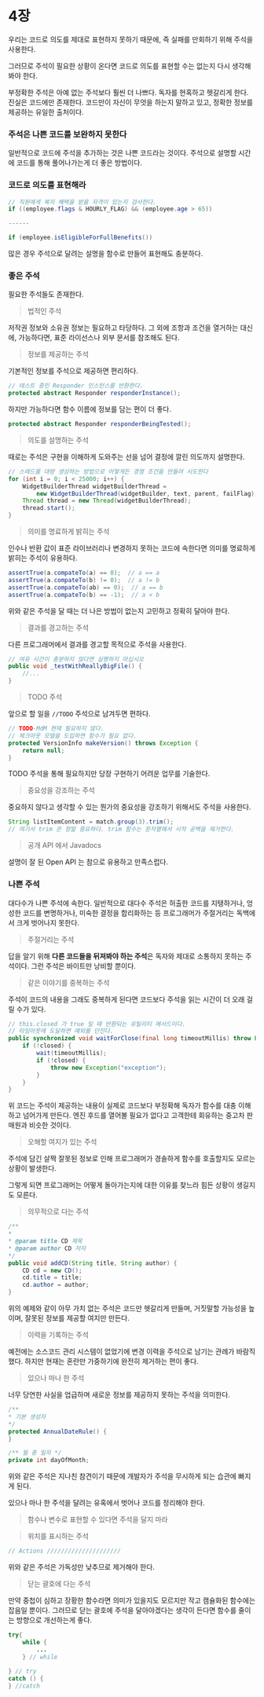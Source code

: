 # 4장

우리는 코드로 의도를 제대로 표현하지 못하기 때문에, 즉 실패를 만회하기 위해 주석을 사용한다.

그러므로 주석이 필요한 상황이 온다면 코드로 의도를 표현할 수는 없는지 다시 생각해봐야 한다.

부정확한 주석은 아예 없는 주석보다 훨씬 더 나쁘다. 독자를 현혹하고 헷갈리게 한다. 진실은 코드에만 존재한다. 코드만이 자신이 무엇을 하는지 말하고 있고, 정확한 정보를 제공하는 유일한 출처이다.

### 주석은 나쁜 코드를 보완하지 못한다

일반적으로 코드에 주석을 추가하는 것은 나쁜 코드라는 것이다. 주석으로 설명할 시간에 코드를 통해 풀어나가는게 더 좋은 방법이다.

### 코드로 의도를 표현해라

```java
// 직원에게 복지 혜택을 받을 자격이 있는지 검사한다.
if ((employee.flags & HOURLY_FLAG) && (employee.age > 65))

------

if (employee.isEligibleForFullBenefits())
```

많은 경우 주석으로 달려는 설명을 함수로 만들어 표현해도 충분하다.

### 좋은 주석

필요한 주석들도 존재한다.

> 법적인 주석
>

저작권 정보와 소유권 정보는 필요하고 타당하다. 그 외에 조항과 조건을 열거하는 대신에, 가능하다면, 표준 라이선스나 외부 문서를 참조해도 된다.

> 정보를 제공하는 주석
>

기본적인 정보를 주석으로 제공하면 편리하다.

```java
// 테스트 중인 Responder 인스턴스를 반환한다.
protected abstract Responder responderInstance();
```

하지만 가능하다면 함수 이름에 정보를 담는 편이 더 좋다.

```java
protected abstract Responder responderBeingTested();
```

> 의도를 설명하는 주석
>

때로는 주석은 구현을 이해하게 도와주는 선을 넘어 결정에 깔린 의도까지 설명한다.

```java
// 스레드를 대량 생성하는 방법으로 어떻게든 경쟁 조건을 만들려 시도한다
for (int i = 0; i < 25000; i++) {
	WidgetBuilderThread widgetBuilderThread = 
		new WidgetBuilderThread(widgetBuilder, text, parent, failFlag);
	Thread thread = new Thread(widgetBuilderThread);
	thread.start();
}
```

> 의미를 명료하게 밝히는 주석
>

인수나 반환 값이 표준 라이브러리나 변경하지 못하는 코드에 속한다면 의미를 명료하게 밝히는 주석이 유용하다.

```java
assertTrue(a.compateTo(a) == 0);  // a == a
assertTrue(a.compateTo(b) != 0);  // a != b
assertTrue(a.compateTo(ab) == 0);  // a == b
assertTrue(a.compateTo(b) == -1);  // a < b
```

위와 같은 주석을 달 때는 더 나은 방법이 없는지 고민하고 정확히 달아야 한다.

> 결과를 경고하는 주석
>

다른 프로그래머에서 결과를 경고할 목적으로 주석을 사용한다.

```java
// 여유 시간이 충분하지 않다면 실행하지 마십시오
public void _testWithReallyBigFile() {
	//...
}
```

> TODO 주석
>

앞으로 할 일을 `//TODO` 주석으로 남겨두면 편하다.

```java
// TODO-MdM 현재 필요하지 않다.
// 체크아웃 모델을 도입하면 함수가 필요 없다.
protected VersionInfo makeVersion() throws Exception {
	return null;
}
```

TODO 주석을 통해 필요하지만 당장 구현하기 어려운 업무를 기술한다.

> 중요성을 강조하는 주석
>

중요하지 않다고 생각할 수 있는 뭔가의 중요성을 강조하기 위해서도 주석을 사용한다.

```java
String listItemContent = match.group(3).trim();
// 여기서 trim 은 정말 중요하다. trim 함수는 문자열에서 시작 공백을 제거한다.
```

> 공개 API 에서 Javadocs
>

설명이 잘 된 Open API 는 참으로 유용하고 만족스럽다.

### 나쁜 주석

대다수가 나쁜 주석에 속한다. 일반적으로 대다수 주석은 허출한 코드를 지탱하거나, 엉성한 코드를 변명하거나, 미숙한 결정을 합리화하는 등 프로그래머가 주절거리는 독백에서 크게 벗어나지 못한다.

> 주절거리는 주석
>

답을 알기 위해 **다른 코드들을 뒤져봐야 하는 주석**은 독자와 제대로 소통하지 못하는 주석이다. 그런 주석은 바이트만 낭비할 뿐이다.

> 같은 이야기를 중복하는 주석
>

주석이 코드의 내용을 그래도 중복하게 된다면 코드보다 주석을 읽는 시간이 더 오래 걸릴 수가 있다.

```java
// this.closed 가 true 일 때 반환되는 유틸리티 메서드이다.
// 타임아웃에 도달하면 예외를 던진다.
public synchronized void waitForClose(final long timeoutMillis) throw Exception {
	if (!closed) {
		wait(timeoutMillis);
		if (!closed) {
			throw new Exception("exception");
		}
	}
}
```

위 코드는 주석이 제공하는 내용이 실제로 코드보다 부정확해 독자가 함수를 대충 이해하고 넘어가게 만든다. 엔진 후드를 열어볼 필요가 없다고 고객한테 회유하는 중고차 판매원과 비슷한 것이다.

> 오해할 여지가 있는 주석
>

주석에 담긴 살짝 잘못된 정보로 인해 프로그래머가 경솔하게 함수를 호출할지도 모르는 상황이 발생한다.

그렇게 되면 프로그래머는 어떻게 돌아가는지에 대한 이유를 찾느라 힘든 상황이 생길지도 모른다.

> 의무적으로 다는 주석
>

```java
/**
*
* @param title CD 제목
* @param author CD 저자
*/
public void addCD(String title, String author) {
	CD cd = new CD();
	cd.title = title;
	cd.author = author;
}
```

위의 예제와 같이 아무 가치 없는 주석은 코드만 헷갈리게 만들며, 거짓말할 가능성을 높이며, 잘못된 정보를 제공할 여지만 만든다.

> 이력을 기록하는 주석
>

예전에는 소스코드 관리 시스템이 없었기에 변경 이력을 주석으로 남기는 관례가 바람직했다. 하지만 현재는 혼란만 가중하기에 완전히 제거하는 편이 좋다.

> 있으나 마나 한 주석
>

너무 당연한 사실을 업급하며 새로운 정보를 제공하지 못하는 주석을 의미한다.

```java
/**
* 기본 생성자
*/
protected AnnualDateRule() {
}

/** 월 중 일자 */
private int dayOfMonth;
```

위와 같은 주석은 지나친 참견이기 때문에 개발자가 주석을 무시하게 되는 습관에 빠지게 된다.

있으나 마나 한 주석을 달려는 유혹에서 벗어나 코드를 정리해야 한다.

> 함수나 변수로 표현할 수 있다면 주석을 달지 마라
>

> 위치를 표시하는 주석
>

```java
// Actions /////////////////////
```

위와 같은 주석은 가독성만 낮추므로 제거해야 한다.

> 닫는 괄호에 다는 주석
>

만약 중첩이 심하고 장황한 함수라면 의미가 있을지도 모르지만 작고 캠슐화된 함수에는 잡음일 뿐이다. 그러므로 닫는 괄호에 주석을 달아야겠다는 생각이 든다면 함수를 줄이는 방향으로 개선하는게 좋다.

```java
try{
	while {
		...
	} // while
	
} // try
catch () {
} //catch
```

